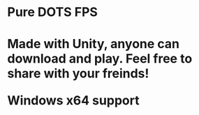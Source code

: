 <h1>Pure DOTS FPS<h1>

Made with Unity, anyone can download and play. Feel free to share with your freinds!

<strong>Windows x64 support<strong>

